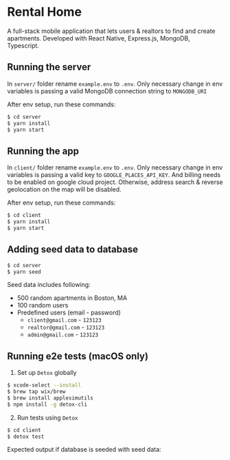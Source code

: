 # Rental Home

A full-stack mobile application that lets users & realtors to find and create apartments. Developed with React Native, Express.js, MongoDB, Typescript.

## Running the server

In `server/` folder rename `example.env` to `.env`. Only necessary change in env variables is passing a valid MongoDB connection string to `MONGODB_URI`

After env setup, run these commands:

```bash
$ cd server
$ yarn install
$ yarn start
```

## Running the app

In `client/` folder rename `example.env` to `.env`. Only necessary change in env variables is passing a valid key to `GOOGLE_PLACES_API_KEY`. And billing needs to be enabled on google cloud project. Otherwise, address search & reverse geolocation on the map will be disabled.

After env setup, run these commands:

```bash
$ cd client
$ yarn install
$ yarn start
```

## Adding seed data to database

```bash
$ cd server
$ yarn seed
```

Seed data includes following:
- 500 random apartments in Boston, MA
- 100 random users
- Predefined users (email - password)
  - `client@gmail.com` - `123123`
  - `realtor@gmail.com` - `123123`
  - `admin@gmail.com` - `123123`

## Running e2e tests (macOS only)

1. Set up `Detox` globally

```bash
$ xcode-select --install
$ brew tap wix/brew
$ brew install applesimutils
$ npm install -g detox-cli
```
2. Run tests using `Detox`

```bash
$ cd client
$ detox test
```
Expected output if database is seeded with seed data:
